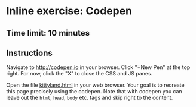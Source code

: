# Inline exercise: Codepen

## Time limit: 10 minutes

## Instructions

Navigate to http://codepen.io in your browser. Click "+New Pen" at the
top right. For now, click the "X" to close the CSS and JS panes.

Open the file [kittyland.html][kittyland] in your web browser. Your
goal is to recreate this page precisely using the codepen. Note that
with codepen you can leave out the `html`, `head`, `body` etc. tags
and skip right to the content.

[kittyland]: ./kittyland.html
